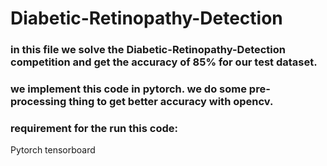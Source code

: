 # Diabetic-Retinopathy-Detection
### in this file we solve the Diabetic-Retinopathy-Detection competition and get the accuracy of 85% for our test dataset.
### we implement this code in pytorch. we do some pre-processing thing to get better accuracy with opencv. 
### requirement for the run this code:
Pytorch
tensorboard
